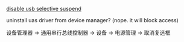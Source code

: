 [disable usb selective suspend](https://www.tenforums.com/tutorials/73187-turn-off-usb-selective-suspend-windows-10-a.html)

uninstall uas driver from device manager? (nope. it will block access)

设备管理器 -> 通用串行总线控制器 -> 设备 -> 电源管理 -> 取消复选框